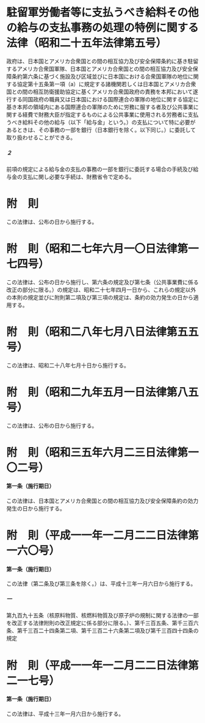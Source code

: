# 駐留軍労働者等に支払うべき給料その他の給与の支払事務の処理の特例に関する法律（昭和二十五年法律第五号）
政府は、日本国とアメリカ合衆国との間の相互協力及び安全保障条約に基き駐留するアメリカ合衆国軍隊、日本国とアメリカ合衆国との間の相互協力及び安全保障条約第六条に基づく施設及び区域並びに日本国における合衆国軍隊の地位に関する協定第十五条第一項（a）に規定する諸機関若しくは日本国とアメリカ合衆国との間の相互防衛援助協定に基くアメリカ合衆国政府の責務を本邦において遂行する同国政府の職員又は日本国における国際連合の軍隊の地位に関する協定に基き本邦の領域内にある国際連合の軍隊のために労務に服する者及び公共事業に関する経費で財務大臣が指定するものによる公共事業に使用される労務者に支払うべき給料その他の給与（以下「給与金」という。）の支払について特に必要があるときは、その事務の一部を銀行（日本銀行を除く。以下同じ。）に委託して取り扱わせることができる。
##### ２
前項の規定による給与金の支払の事務の一部を銀行に委託する場合の手続及び給与金の支払に関し必要な手続は、財務省令で定める。
# 附　則
この法律は、公布の日から施行する。
# 附　則（昭和二七年六月一〇日法律第一七四号）
この法律は、公布の日から施行し、第六条の規定及び第七条（公共事業費に係る改正の部分に限る。）の規定は、昭和二十七年四月一日から、これらの規定以外の本則の規定並びに附則第二項及び第三項の規定は、条約の効力発生の日から適用する。
# 附　則（昭和二八年七月八日法律第五五号）
この法律は、昭和二十八年七月十日から施行する。
# 附　則（昭和二九年五月一日法律第八五号）
この法律は、公布の日から施行する。
# 附　則（昭和三五年六月二三日法律第一〇二号）
#### 第一条（施行期日）
この法律は、日本国とアメリカ合衆国との間の相互協力及び安全保障条約の効力発生の日から施行する。
# 附　則（平成一一年一二月二二日法律第一六〇号）
#### 第一条（施行期日）
この法律（第二条及び第三条を除く。）は、平成十三年一月六日から施行する。
##### 一
第九百九十五条（核原料物質、核燃料物質及び原子炉の規制に関する法律の一部を改正する法律附則の改正規定に係る部分に限る。）、第千三百五条、第千三百六条、第千三百二十四条第二項、第千三百二十六条第二項及び第千三百四十四条の規定
# 附　則（平成一一年一二月二二日法律第二一七号）
#### 第一条（施行期日）
この法律は、平成十三年一月六日から施行する。

